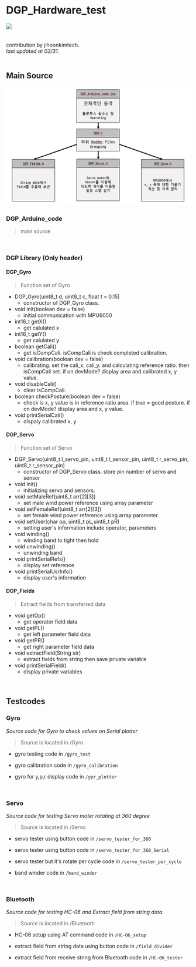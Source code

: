 # DGP_Hardware_test
 <img src="https://img.shields.io/badge/Arduino-20B2AA?style=for-the-badge&logo=Arduino&logoColor=white">
<br/><br/>

contribution by jihoonkimtech. <br/>
*last updated at 03/31.*
<br/><br/>

## Main Source
<img src="Supplementary materials/source_structure.png">

### DGP_Arduino_code
> main source

<br/>

### DGP Library (Only header)
#### DGP_Gyro
> Function set of Gyro
- DGP_Gyro(uint8_t d, uint8_t c, float t = 0.15)
  - constructor of DGP_Gyro class.
- void init(boolean dev = false)
  - initial communication with MPU6050
- int16_t getX()
  - get calulated x
- int16_t getY()
  - get calulated y
- boolean getCali()
  - get isCompCali. isCompCali is check completed calibration.
- void calibration(boolean dev = false)
  - calibrating. set the cali_x, cali_y. and calculating reference ratio. then isCompCali set. if on devMode? display area and calibrated x, y value.
- void disableCali()
  - clear isCompCali.
- boolean checkPosture(boolean dev = false)
  - check is x, y value is in reference ratio area. if true = good posture. if on devMode? display area and x, y value.
- void printSerialCali()
  - dispaly calibrated x, y

#### DGP_Servo
> Function set of Servo
- DGP_Servo(uint8_t l_servo_pin, uint8_t l_sensor_pin, uint8_t r_servo_pin, uint8_t r_sensor_pin)
  - constructor of DGP_Servo class. store pin number of servo and sensor
- void init()
  - initializing servo and sensors.
- void setMaleRef(uint8_t arr[2][3])
  - set male wind power reference using array parameter
- void setFemaleRef(uint8_t arr[2][3])
  - set female wind power reference using array parameter
- void setUser(char op, uint8_t pL,uint8_t pR)
  - setting user's information include operator, parameters
- void winding()
  - winding band to tight then hold
- void unwinding()
  - unwinding band
- void printSerialRefs()
  - display set reference
- void printSerialUsrInfo()
  - display user's information

#### DGP_Fields
> Extract fields from transferred data
- void getOp()
  - get operator field data
- void getPL()
  - get left parameter field data
- void getPR()
  - get right parameter field data
- void extractField(String str)
  - extract fields from string then save private variable
- void printSerialField()
  - display private variables

<br/>

## Testcodes
### Gyro
*Source code for Gyro to check values on Serial plotter*
> Source is located in /Gyro <br/>

- gyro testing code in `/gyro_test`

- gyro calibration code in `/gyro_calibration`

- gyro for y,p,r display code in `/ypr_plotter`

<br/>

### Servo
*Source code for testing Servo moter rotating at 360 degree*
> Source is located in /Servo

- servo tester using button code in `/servo_tester_for_360`

- servo tester using button code in `/servo_tester_for_360_Serial`

- servo tester but it's rotate per cycle code in `/servo_tester_per_cycle`

- band winder code in `/band_winder`

<br/>

### Bluetooth
*Source code for testing HC-06 and Extract field from string data*
> Source is located in /Bluetooth

- HC-06 setup using AT command code in `/HC-06_setup`

- extract field from string data using button code in `/field_divider`

- extract field from receive string from Bluetooth code in `/HC-06_tester`

<br/>